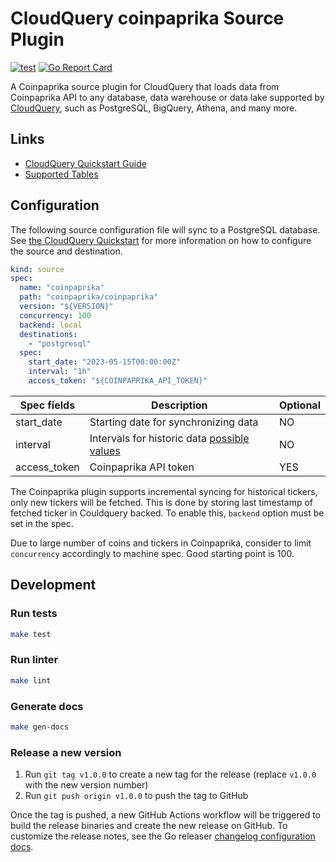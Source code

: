 # CloudQuery coinpaprika Source Plugin

[![test](https://github.com/coinpaprika/cq-source-coinpaprika/actions/workflows/test.yaml/badge.svg)](https://github.com/coinpaprika/cq-source-coinpaprika/actions/workflows/test.yaml)
[![Go Report Card](https://goreportcard.com/badge/github.com/coinpaprika/cq-source-coinpaprika)](https://goreportcard.com/report/github.com/coinpaprika/cq-source-coinpaprika)

A Coinpaprika source plugin for CloudQuery that loads data from Coinpaprika API to any database, data warehouse or data lake supported by [CloudQuery](https://www.cloudquery.io/), such as PostgreSQL, BigQuery, Athena, and many more.

## Links

 - [CloudQuery Quickstart Guide](https://www.cloudquery.io/docs/quickstart)
 - [Supported Tables](docs/tables/README.md)


## Configuration

The following source configuration file will sync to a PostgreSQL database. See [the CloudQuery Quickstart](https://www.cloudquery.io/docs/quickstart) for more information on how to configure the source and destination.

```yaml
kind: source
spec:
  name: "coinpaprika"
  path: "coinpaprika/coinpaprika"
  version: "${VERSION}"
  concurrency: 100
  backend: local
  destinations:
    - "postgresql"
  spec: 
    start_date: "2023-05-15T08:00:00Z"
    interval: "1h" 
    access_token: "${COINPAPRIKA_API_TOKEN}"
```

| Spec fields | Description | Optional | 
|-|-|-|
| start_date | Starting date for synchronizing data | NO |
| interval | Intervals for historic data [possible values](https://api.coinpaprika.com/#tag/Tickers/operation/getTickersHistoricalById) | NO |
| access_token| Coinpaprika API token| YES |

The Coinpaprika plugin supports incremental syncing for historical tickers, only new tickers will be fetched. This is done by storing last timestamp of fetched ticker in Couldquery backed. To enable this, `backend` option must be set in the spec. 

Due to large number of coins and tickers in Coinpaprika, consider to limit `concurrency` accordingly to machine spec. Good starting point is 100.

## Development

### Run tests

```bash
make test
```

### Run linter

```bash
make lint
```

### Generate docs

```bash
make gen-docs
```

### Release a new version

1. Run `git tag v1.0.0` to create a new tag for the release (replace `v1.0.0` with the new version number)
2. Run `git push origin v1.0.0` to push the tag to GitHub  

Once the tag is pushed, a new GitHub Actions workflow will be triggered to build the release binaries and create the new release on GitHub.
To customize the release notes, see the Go releaser [changelog configuration docs](https://goreleaser.com/customization/changelog/#changelog).
